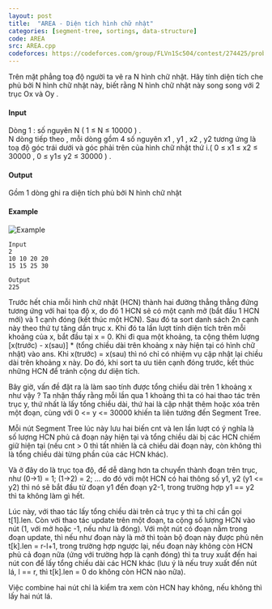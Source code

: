 ```yaml
---
layout: post
title:  "AREA - Diện tích hình chữ nhật"
categories: [segment-tree, sortings, data-structure]
code: AREA
src: AREA.cpp
codeforces: https://codeforces.com/group/FLVn1Sc504/contest/274425/problem/H
---
```



Trên mặt phẳng toạ độ người ta vẽ ra N hình chữ nhật. Hãy tính diện tích che phủ bởi N hình chữ nhật này, biết rằng N hình chữ nhật này song song với 2 trục Ox và Oy .

#### Input

Dòng 1 : số nguyên N ( 1 ≤ N ≤ 10000 ) .  
N dòng tiếp theo , mỗi dòng gồm 4 số nguyên x1 , y1 , x2 , y2 tương ứng là toạ độ góc trái dưới và góc phải trên của hình chữ nhật thứ i.( 0 ≤ x1 ≤ x2 ≤ 30000 , 0 ≤ y1≤ y2 ≤ 30000 ) .

#### Output

Gồm 1 dòng ghi ra diện tích phủ bởi N hình chữ nhật

#### Example

![ Example](http://www.spoj.com/content/hard7771988:area.gif)

```
Input
2
10 10 20 20
15 15 25 30

Output
225 
```

<!--more-->



Trước hết chia mỗi hình chữ nhật (HCN) thành hai đường thẳng thẳng đứng tương ứng với hai tọa độ x, do đó 1 HCN sẽ có một cạnh mở (bắt đầu 1 HCN mới) và 1 cạnh đóng (kết thúc một HCN). Sau đó ta sort danh sách 2n cạnh này theo thứ tự tăng dần trục x. Khi đó ta lần lượt tính diện tích trên mỗi khoảng của x, bắt đầu tại x = 0. Khi đi qua một khoảng, ta cộng thêm lượng [x(trước) - x(sau)] * (tổng chiều dài trên khoảng x này hiện tại có hình chữ nhật) vào ans. Khi x(trước) = x(sau) thì nó chỉ có nhiệm vụ cập nhật lại chiều dài trên khoảng x này. Do đó, khi sort ta ưu tiên cạnh đóng trước, kết thúc những HCN để tránh cộng dư diện tích.

Bây giờ, vấn đề đặt ra là làm sao tính được tổng chiều dài trên 1 khoảng x như vậy ? Ta nhận thấy rằng mỗi lần qua 1 khoảng thì ta có hai thao tác trên trục y, thứ nhất là lấy tổng chiều dài, thứ hai là cập nhật thêm hoặc xóa trên một đoạn, cùng với 0 <= y <= 30000 khiến ta liên tưởng đến Segment Tree. 

Mỗi nút Segment Tree lúc này lưu hai biến cnt và len lần lượt có ý nghĩa là số lượng HCN phủ cả đoạn này hiện tại và tổng chiều dài bị các HCN chiếm giữ hiện tại (nếu cnt > 0 thì tất nhiên là cả chiều dài đoạn này, còn không thì là tổng chiều dài từng phần của các HCN khác). 

Và ở đây do là trục tọa độ, để dễ dàng hơn ta chuyển thành đoạn trên trục, như (0->1) = 1; (1->2) = 2; … do đó với một HCN có hai thông số y1, y2 (y1 <= y2) thì nó sẽ bắt đầu từ đoạn y1 đến đoạn y2-1, trong trường hợp y1 == y2 thì ta không làm gì hết.

Lúc này, với thao tác lấy tổng chiều dài trên cả trục y thì ta chỉ cần gọi t[1].len. Còn với thao tác update trên một đoạn, ta cộng số lượng HCN vào nút (1, với mở hoặc -1, nếu như là đóng). Với một nút có đoạn nằm trong đoạn update, thì nếu như đoạn này là mở thì toàn bộ đoạn này được phủ nên t[k].len = r-l+1, trong trường hợp ngược lại, nếu đoạn này không còn HCN phủ cả đoạn nữa (ứng với trường hợp là cạnh đóng) thì ta truy xuất đến hai nút con để lấy tổng chiều dài các HCN khác (lưu ý là nếu truy xuất đến nút lá, l == r, thì t[k].len = 0 do không còn HCN nào nữa). 

Việc combine hai nút chỉ là kiểm tra xem còn HCN hay không, nếu không thì lấy hai nút lá. 
